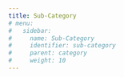 ```yaml
---
title: Sub-Category
# menu:
#   sidebar:
#     name: Sub-Category
#     identifier: sub-category
#     parent: category
#     weight: 10
---
```


